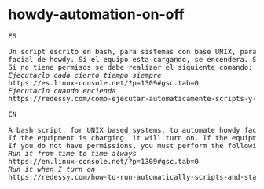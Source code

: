 # howdy-automation-on-off
<pre>
ES

Un script escrito en bash, para sistemas con base UNIX, para automatizar el encendido o apagado del reconocimiento
facial de howdy. Si el equipo esta cargando, se encendera. Si el equipo no esta cargando se apagara para ahorrar batería
Si no tiene permisos se debe realizar el siguiente comando: chmod +x howdy.sh
<i>Ejecutarlo cada cierto tiempo siempre</i>
https://es.linux-console.net/?p=1309#gsc.tab=0
<i>Ejecutarlo cuando encienda</i>
https://redessy.com/como-ejecutar-automaticamente-scripts-y-comandos-de-inicio-de-linux/

EN

A bash script, for UNIX based systems, to automate howdy facial recognition on or off. 
If the equipment is charging, it will turn on. If the equipment is not charging, it will turn off to save battery.
If you do not have permissions, you must perform the following command: chmod +x howdy.sh
<i>Run it from time to time always</i>
https://en.linux-console.net/?p=1309#gsc.tab=0
<i>Run it when I turn on</i>
https://redessy.com/how-to-run-automatically-scripts-and-start-commands-of-linux/
</pre>
